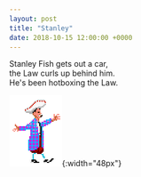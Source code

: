 ```yaml
---
layout: post
title: "Stanley"
date: 2018-10-15 12:00:00 +0000
---
```


Stanley Fish gets out a car,  
the Law curls up behind him.  
He's been hotboxing the Law.

![](/img/stan.gif){:width="48px"}
